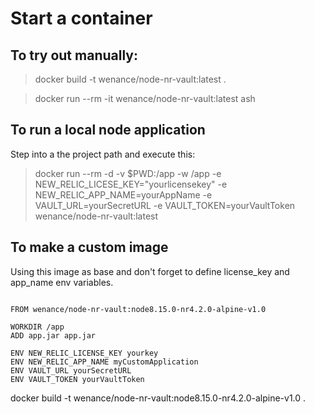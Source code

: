 # Start a container

## To try out manually: 
 
> docker build -t wenance/node-nr-vault:latest .

> docker run --rm -it wenance/node-nr-vault:latest ash

## To run a local node application 

Step into a the project path and execute this:

> docker run --rm -d -v $PWD:/app -w /app -e NEW_RELIC_LICESE_KEY="yourlicensekey" -e NEW_RELIC_APP_NAME=yourAppName -e VAULT_URL=yourSecretURL -e VAULT_TOKEN=yourVaultToken wenance/node-nr-vault:latest

## To make a custom image 

Using this image as base and don't forget to define license_key and app_name env variables.

```docker

FROM wenance/node-nr-vault:node8.15.0-nr4.2.0-alpine-v1.0

WORKDIR /app
ADD app.jar app.jar

ENV NEW_RELIC_LICENSE_KEY yourkey
ENV NEW_RELIC_APP_NAME myCustomApplication
ENV VAULT_URL yourSecretURL
ENV VAULT_TOKEN yourVaultToken
```

docker build -t wenance/node-nr-vault:node8.15.0-nr4.2.0-alpine-v1.0 .